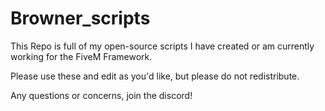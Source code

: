# Browner_scripts
This Repo is full of my open-source scripts I have created or am currently working for the FiveM Framework.

Please use these and edit as you'd like, but please do not redistribute.

Any questions or concerns, join the discord!
